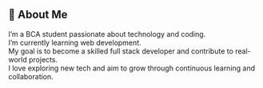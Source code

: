 ## 👋 About Me

I’m a BCA student passionate about technology and coding.  
I’m currently learning web development.  
My goal is to become a skilled full stack developer and contribute to real-world projects.  
I love exploring new tech and aim to grow through continuous learning and collaboration.
